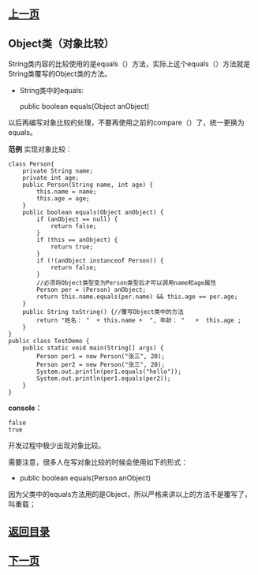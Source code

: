 ## [上一页](course75)

## Object类（对象比较）

String类内容的比较使用的是equals（）方法，实际上这个equals（）方法就是String类覆写的Object类的方法。

- String类中的equals:

	public boolean equals(Object anObject)

以后再编写对象比较的处理，不要再使用之前的compare（）了，统一更换为equals。

**范例** 实现对象比较：

	class Person{
		private String name;
		private int age;
		public Person(String name, int age) {
			this.name = name;
			this.age = age;
		}
		public boolean equals(Object anObject) {
			if (anObject == null) {
				return false;
			}
			if (this == anObject) {
				return true;
			}
			if (!(anObject instanceof Person)) {
				return false;
			}
			//必须将Object类型变为Person类型后才可以调用name和age属性
			Person per = (Person) anObject;
			return this.name.equals(per.name) && this.age == per.age;
		}
		public String toString() {//覆写Object类中的方法
			return "姓名： "  + this.name +  ", 年龄： "   +  this.age ;
		}
	}
	public class TestDemo {
		public static void main(String[] args) {
			Person per1 = new Person("张三", 20);
			Person per2 = new Person("张三", 20);
			System.out.println(per1.equals("hello"));
			System.out.println(per1.equals(per2));
		}
	}

**console：**

	false
	true

开发过程中极少出现对象比较。

需要注意，很多人在写对象比较的时候会使用如下的形式：

- public boolean equals(Person anObject)

因为父类中的equals方法用的是Object，所以严格来讲以上的方法不是覆写了，叫重载；




## [返回目录](https://wuchengcheng110120.github.io/learnJava)
## [下一页](course77)
